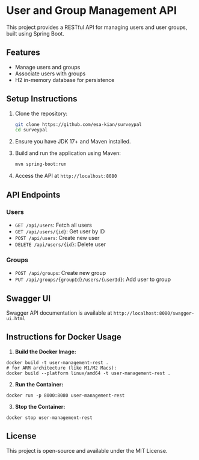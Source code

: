 # User and Group Management API

This project provides a RESTful API for managing users and user groups, built using Spring Boot.

## Features
- Manage users and groups
- Associate users with groups
- H2 in-memory database for persistence

## Setup Instructions

1. Clone the repository:
   ```bash
   git clone https://github.com/esa-kian/surveypal
   cd surveypal

2. Ensure you have JDK 17+ and Maven installed.

3. Build and run the application using Maven:
    ```bash
    mvn spring-boot:run
    ```

3. Access the API at `http://localhost:8080`

## API Endpoints

### Users

- `GET /api/users`: Fetch all users
- `GET /api/users/{id}`: Get user by ID
- `POST /api/users`: Create new user
- `DELETE /api/users/{id}`: Delete user

### Groups

- `POST /api/groups`: Create new group
- `PUT /api/groups/{groupId}/users/{userId}`: Add user to group

## Swagger UI

Swagger API documentation is available at `http://localhost:8080/swagger-ui.html`


## Instructions for Docker Usage
1. **Build the Docker Image:**
```
docker build -t user-management-rest .
# for ARM architecture (like M1/M2 Macs): 
docker build --platform linux/amd64 -t user-management-rest .
```

2. **Run the Container:**
```
docker run -p 8000:8080 user-management-rest
```
3. **Stop the Container:**
```
docker stop user-management-rest
```

## License

This project is open-source and available under the MIT License.


